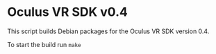 Oculus VR SDK v0.4
==================

This script builds Debian packages for the Oculus VR SDK version 0.4.

To start the build run `make`

